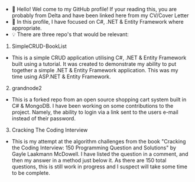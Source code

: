 - 👋 Hello! Wel come to my GitHub profile! If your reading this, you are probably from Delta and have been linked here from my CV/Cover Letter
- 🌱 In this profile, I have focused on C#, .NET & Entity Framework where appropriate.
- 💡 There are three repo's that would be relevant:

1) SimpleCRUD-BookList
 - This is a simple CRUD application utilising C#, .NET & Entity Framework built using a tutorial. It was created to demonstrate my ability to put together a simple .NET & Entity Framework application. This was my time using ASP.NET & Entity Framework.
2) grandnode2
 - This is a forked repo from an open source shopping cart system built in C# & MongoDB. I have been working on some contributions to the project. Namely, the ability to login via a link sent to the users e-mail instead of their password.
3) Cracking The Coding Interview
 - This is my attempt at the algorithm challenges from the book "Cracking the Coding Interview: 150 Programming Question and Solutions" by Gayle Laakmann McDowell. I have listed the question in a comment, and then my answer in a method just below it. As there are 150 total questions, this is still work in progress and I suspect will take some time to be complete.

<!---
LeeDalchow/LeeDalchow is a ✨ special ✨ repository because its `README.md` (this file) appears on your GitHub profile.
You can click the Preview link to take a look at your changes.
--->
